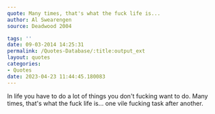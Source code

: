 ```yaml
---
quote: Many times, that's what the fuck life is...
author: Al Swearengen
source: Deadwood 2004

tags: ''
date: 09-03-2014 14:25:31
permalink: /Quotes-Database/:title:output_ext
layout: quotes
categories:
- Quotes
date: 2023-04-23 11:44:45.180083
---
```

In life you have to do a lot of things you don't fucking want to do. Many times, that's what the fuck life is... one vile fucking task after another.